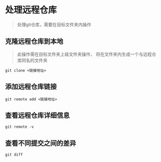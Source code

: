 # 处理远程仓库

> 处理git仓库，需要在目标文件夹内操作

## 克隆远程仓库到本地

> 此操作需在目标文件夹上级文件夹操作，
> 将在文件夹内生成一个与远程仓库同名的文件夹

```git clone <链接地址>```

## 添加远程仓库链接

```git remote add <链接地址>```

## 查看远程仓库详细信息

```git remote -v```

## 查看不同提交之间的差异

```git diff```